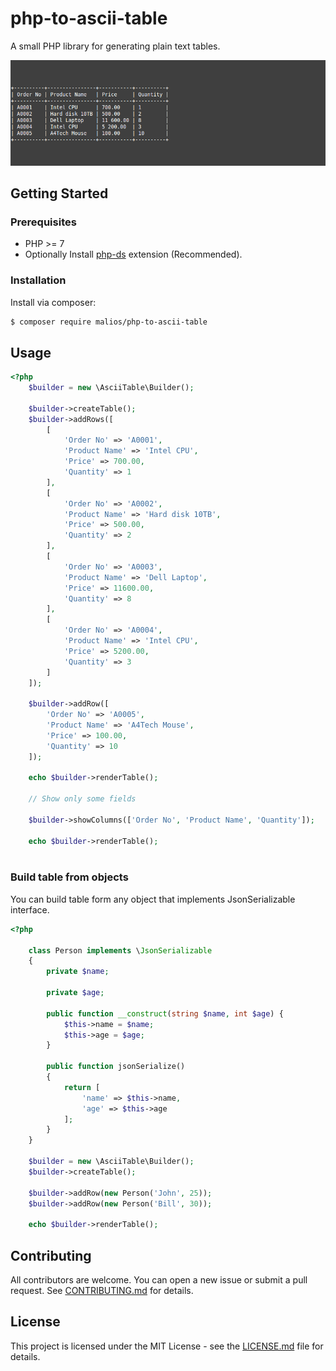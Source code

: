# php-to-ascii-table
A small PHP library for generating plain text tables.

![example table](assets/table.png)

## Getting Started
### Prerequisites

- PHP >= 7
- Optionally Install [php-ds](https://github.com/php-ds/extension) extension (Recommended).

### Installation

Install via composer:

```bash
$ composer require malios/php-to-ascii-table

```

## Usage

```php
<?php
    $builder = new \AsciiTable\Builder();
    
    $builder->createTable();
    $builder->addRows([
        [
            'Order No' => 'A0001',
            'Product Name' => 'Intel CPU',
            'Price' => 700.00,
            'Quantity' => 1
        ],
        [
            'Order No' => 'A0002',
            'Product Name' => 'Hard disk 10TB',
            'Price' => 500.00,
            'Quantity' => 2
        ],
        [
            'Order No' => 'A0003',
            'Product Name' => 'Dell Laptop',
            'Price' => 11600.00,
            'Quantity' => 8
        ],
        [
            'Order No' => 'A0004',
            'Product Name' => 'Intel CPU',
            'Price' => 5200.00,
            'Quantity' => 3
        ]
    ]);
    
    $builder->addRow([
        'Order No' => 'A0005',
        'Product Name' => 'A4Tech Mouse',
        'Price' => 100.00,
        'Quantity' => 10
    ]);
    
    echo $builder->renderTable();
    
    // Show only some fields
    
    $builder->showColumns(['Order No', 'Product Name', 'Quantity']);
    
    echo $builder->renderTable();
    
```
### Build table from objects
You can build table form any object that implements JsonSerializable interface.

```php
<?php
    
    class Person implements \JsonSerializable 
    {
        private $name;
        
        private $age;
        
        public function __construct(string $name, int $age) {
            $this->name = $name;
            $this->age = $age;
        }
        
        public function jsonSerialize()
        {
            return [
                'name' => $this->name,
                'age' => $this->age
            ];
        }
    }
    
    $builder = new \AsciiTable\Builder();
    $builder->createTable();
    
    $builder->addRow(new Person('John', 25));
    $builder->addRow(new Person('Bill', 30));
    
    echo $builder->renderTable();

```

## Contributing

All contributors are welcome. You can open a new issue or submit a pull request.
See [CONTRIBUTING.md](docs/CONTRIBUTING.md) for details.

## License

This project is licensed under the MIT License - see the [LICENSE.md](LICENSE.md) file for details.
